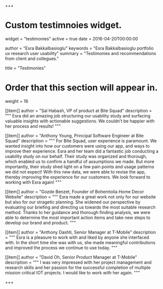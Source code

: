 +++
# Custom testimnoies widget.
widget = "testimonies"
active = true
date = 2016-04-20T00:00:00

author = "Esra Bakkalbasioglu"
keywords = "Esra Bakkalbasioglu portfolio ux research user usability"
summary = "Testimonies and recommendations from client and collegues."

title = "Testimonies"

# Order that this section will appear in.
weight = 16

[[item]]
  author = "Sal Habash, VP of product at Bite Squad"
  description = """
  Esra did an amazing job structuring our usability study and surfacing valuable insights with actionable suggestions. We couldn’t be happier with her process and results!
  """

[[item]]
  author = "Anthony Young, Principal Software Engineer at Bite Squad"
  description = """
  For Bite Squad, user experience is paramount. We wanted insight into how our customers were using our app, and ways to improve their experience. Esra and her team did a fantastic job conducting a usability study on our behalf. Their study was organized and thorough, which enabled us to confirm a handful of assumptions we made. But more importantly, their study shed light on a few pain points and usage patterns we did not expect! With this new data, we were able to revise the app, thereby improving the experience for our customers. We look forward to working with Esra again!
  """

[[item]]
  author = "Gozde Benzet, Founder of Bohemtolia Home Decor Website"
  description = """
  Esra made a great work not only for our website but also for our stragetic planning. She widened our perspective by evaluating our briefing and directing us towards the most suitable research method. Thanks to her guidance and thorough finding analysis, we were able to determine the most important action items and take new steps to develop our brand and product.
  """

[[item]]
  author = "Anthony Dashti, Senior Manager at T-Mobile"
  description = """
  Esra is a pleasure to work with and liked by anyone she interfaced with. In the short time she was with us, she made meaningful contributions and improved the process we continue to use today.
  """

[[item]]
  author = "David Oh, Senior Product Manager at T-Mobile"
  description = """
  I was very impressed with her project management and research skills and her passion for the successful completion of multiple mission critical IOT projects. I would like to work with her again.
  """

+++